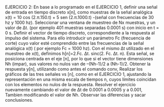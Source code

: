 EJERCICIO 2: En base a lo programado en el EJERCICIO 1, definir una señal de entrada en tiempo discreto x[n], como muestras de la señal analógica 
x(t) = 10 cos (2.π.150.t) + 5 sen (2.π.1000.t) -(señal con frecuencias de 30 hz y 1000 hz).
Seleccionar una ventana de muestreo de Nx muestras, y un valor de Δt. (por ejemplo 401 muestras separadas 0.0001 s) con inicio en t = 0 s.
Definir el vector de tiempo discreto, correspondiente a la respuesta al impulso del sistema. Para ello introducir un parámetro Fc (frecuencia de corte) cuyo valor esté comprendido entre las frecuencias de la señal analógica x(t) ( por ejemplo Fc = 1000 hz). Con el mismo Δt utilizado en el muestreo de x(t), definimos h[n]=2.Fc. Δt. sinc(2. Fc. Δt. n). Esta señal, se posiciona centrada en el eje [n], por lo que si el vector tiene dimensiones Nh (impar), sus valores no nulos van de –(Nh-1)/2 a (Nh-1)/2.
Obtener la respuesta y[n], utilizando como antes el comando conv,
Realizar los gráficos de las tres señales vs [n], como en el EJERCICIO 1, ajustando la representación en una misma escala de tiempos n, cuyos límites coincidan con los elementos no nulos de la respuesta.
Resolver el ejercicio nuevamente cambiando el valor de Δt de 0.0001 a 0.0005 y a 0.001, Tambien modificando el valor de Nh. Observar las diferencias y sacar conclusiones.